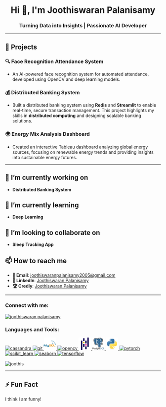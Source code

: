 <h1 align="center">Hi 👋, I'm Joothiswaran Palanisamy</h1>
<h3 align="center">Turning Data into Insights | Passionate AI Developer</h3>


---

## 🚀 Projects

### 🔍 **Face Recognition Attendance System**
- An AI-powered face recognition system for automated attendance, developed using OpenCV and deep learning models.

### 💰 **Distributed Banking System**
- Built a distributed banking system using **Redis** and **Streamlit** to enable real-time, secure transaction management. This project highlights my skills in **distributed computing** and designing scalable banking solutions.

### 🌍 **Energy Mix Analysis Dashboard**
- Created an interactive Tableau dashboard analyzing global energy sources, focusing on renewable energy trends and providing insights into sustainable energy futures.

---

## 🔭 I’m currently working on
- **Distributed Banking System**

## 🌱 I’m currently learning
- **Deep Learning**

## 👯 I’m looking to collaborate on
- **Sleep Tracking App**

## 📫 How to reach me
- **📧 Email**: [joothiswaranpalanisamy2005@gmail.com](mailto:joothiswaranpalanisamy2005@gmail.com)
- **🔗 LinkedIn**: [Joothiswaran Palanisamy](https://www.linkedin.com/in/joothiswaran-palanisamy/)
- **🏆 Credly**: [Joothiswaran Palanisamy](https://www.credly.com/users/joothiswaran-palanisamy)

---

<h3 align="left">Connect with me:</h3>
<p align="left">
<a href="https://linkedin.com/in/joothiswaran-palanisamy" target="blank"><img align="center" src="https://raw.githubusercontent.com/rahuldkjain/github-profile-readme-generator/master/src/images/icons/Social/linked-in-alt.svg" alt="joothiswaran palanisamy" height="30" width="40" /></a>
</p>

<h3 align="left">Languages and Tools:</h3>
<p align="left">
  <a href="https://cassandra.apache.org/" target="_blank" rel="noreferrer">
    <img src="https://www.vectorlogo.zone/logos/apache_cassandra/apache_cassandra-icon.svg" alt="cassandra" width="40" height="40"/> 
  </a> 
  <a href="https://git-scm.com/" target="_blank" rel="noreferrer"> 
    <img src="https://www.vectorlogo.zone/logos/git-scm/git-scm-icon.svg" alt="git" width="40" height="40"/> 
  </a> 
  <a href="https://www.mysql.com/" target="_blank" rel="noreferrer"> 
    <img src="https://raw.githubusercontent.com/devicons/devicon/master/icons/mysql/mysql-original-wordmark.svg" alt="mysql" width="40" height="40"/> 
  </a> 
  <a href="https://opencv.org/" target="_blank" rel="noreferrer"> 
    <img src="https://www.vectorlogo.zone/logos/opencv/opencv-icon.svg" alt="opencv" width="40" height="40"/> 
  </a> 
  <a href="https://pandas.pydata.org/" target="_blank" rel="noreferrer"> 
    <img src="https://raw.githubusercontent.com/devicons/devicon/2ae2a900d2f041da66e950e4d48052658d850630/icons/pandas/pandas-original.svg" alt="pandas" width="40" height="40"/> 
  </a> 
  <a href="https://www.postgresql.org" target="_blank" rel="noreferrer"> 
    <img src="https://raw.githubusercontent.com/devicons/devicon/master/icons/postgresql/postgresql-original-wordmark.svg" alt="postgresql" width="40" height="40"/> 
  </a> 
  <a href="https://www.python.org" target="_blank" rel="noreferrer"> 
    <img src="https://raw.githubusercontent.com/devicons/devicon/master/icons/python/python-original.svg" alt="python" width="40" height="40"/> 
  </a> 
  <a href="https://pytorch.org/" target="_blank" rel="noreferrer"> 
    <img src="https://www.vectorlogo.zone/logos/pytorch/pytorch-icon.svg" alt="pytorch" width="40" height="40"/> 
  </a> 
  <a href="https://scikit-learn.org/" target="_blank" rel="noreferrer"> 
    <img src="https://upload.wikimedia.org/wikipedia/commons/0/05/Scikit_learn_logo_small.svg" alt="scikit_learn" width="40" height="40"/> 
  </a> 
  <a href="https://seaborn.pydata.org/" target="_blank" rel="noreferrer"> 
    <img src="https://seaborn.pydata.org/_images/logo-mark-lightbg.svg" alt="seaborn" width="40" height="40"/> 
  </a> 
  <a href="https://www.tensorflow.org" target="_blank" rel="noreferrer"> 
    <img src="https://www.vectorlogo.zone/logos/tensorflow/tensorflow-icon.svg" alt="tensorflow" width="40" height="40"/> 
  </a> 
</p>

<p><img align="center" src="https://github-readme-stats.vercel.app/api/top-langs?username=joothis&show_icons=true&locale=en&layout=compact" alt="joothis" /></p>

---

## ⚡ Fun Fact
I think I am funny!
